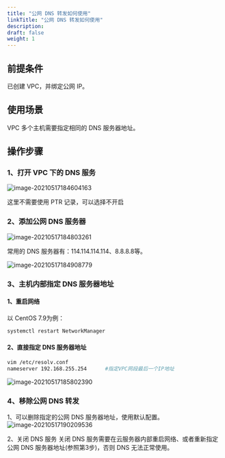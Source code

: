 ```yaml
---
title: "公网 DNS 转发如何使用"
linkTitle: "公网 DNS 转发如何使用"
description:
draft: false
weight: 1
---
```


## 前提条件
已创建 VPC，并绑定公网 IP。
## 使用场景
VPC 多个主机需要指定相同的 DNS 服务器地址。

## 操作步骤
### 1、打开 VPC 下的 DNS 服务

![image-20210517184604163](../_images/how_to_use_public_network_DNS_forwarding.assets/image-20210517184604163.png)

这里不需要使用 PTR 记录，可以选择不开启

### 2、添加公网 DNS 服务器

![image-20210517184803261](../_images/how_to_use_public_network_DNS_forwarding.assets/image-20210517184803261.png)

常用的 DNS 服务器有：114.114.114.114、8.8.8.8等。

![image-20210517184908779](../_images/how_to_use_public_network_DNS_forwarding.assets/image-20210517184908779.png)

### 3、主机内部指定 DNS 服务器地址

#### 1、重启网络

以 CentOS 7.9为例：

```bash
systemctl restart NetworkManager
```

#### 2、直接指定 DNS 服务器地址

```bash
vim /etc/resolv.conf
nameserver 192.168.255.254		#指定VPC网段最后一个IP地址
```

![image-20210517185802390](../_images/how_to_use_public_network_DNS_forwarding.assets/image-20210517185802390.png)

### 4、移除公网 DNS 转发

1、可以删除指定的公网 DNS 服务器地址，使用默认配置。
![image-20210517190209536](../_images/how_to_use_public_network_DNS_forwarding.assets/image-20210517190209536.png)

2、关闭 DNS 服务
关闭 DNS 服务需要在云服务器内部重启网络、或者重新指定公网 DNS 服务器地址(参照第3步)，否则 DNS 无法正常使用。

